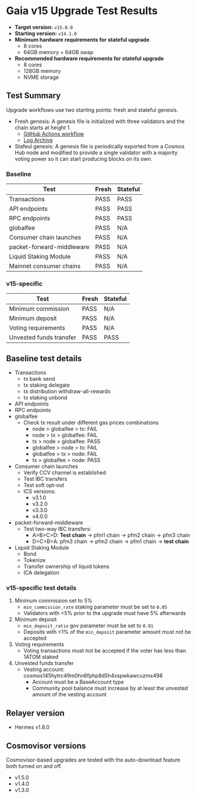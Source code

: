 # Gaia v15 Upgrade Test Results

* **Target version:** `v15.0.0`
* **Starting version:** `v14.1.0`
* **Minimum hardware requirements for stateful upgrade**
  * 8 cores
  * 64GB memory + 64GB swap
* **Recommended hardware requirements for stateful upgrade**
  * 8 cores
  * 128GB memory
  * NVME storage

## Test Summary

Upgrade workflows use two starting points: fresh and stateful genesis.

* Fresh genesis: A genesis file is initialized with three validators and the chain starts at height 1.
  * [GitHub Actions workflow](https://github.com/hyphacoop/cosmos-release-testing/actions/runs/8117108241)
  * [Log Archive](./fresh-state-logs.zip)
* Stafeul genesis: A genesis file is periodically exported from a Cosmos Hub node and modified to provide a single validator with a majority voting power so it can start producing blocks on its own.

### Baseline

| Test                      | Fresh | Stateful |
| ------------------------- | ----- | -------- |
| Transactions              | PASS  | PASS     |
| API endpoints             | PASS  | PASS     |
| RPC endpoints             | PASS  | PASS     |
| globalfee                 | PASS  | N/A      |
| Consumer chain launches   | PASS  | N/A      |
| packet-forward-middleware | PASS  | N/A      |
| Liquid Staking Module     | PASS  | N/A      |
| Mainnet consumer chains   | PASS  | N/A      |

### v15-specific

| Test                    | Fresh | Stateful |
| ----------------------- | ----- | -------- |
| Minimum commission      | PASS  | N/A      |
| Minimum deposit         | PASS  | N/A      |
| Voting requirements     | PASS  | N/A      |
| Unvested funds transfer | PASS  | PASS     |

## Baseline test details

* Transactions
   * tx bank send
   * tx staking delegate
   * tx distribution withdraw-all-rewards
   * tx staking unbond
 * API endpoints
 * RPC endpoints
 * globalfee
   * Check tx result under different gas prices combinations
     * node > globalfee > tx: FAIL
     * node > tx > globalfee: FAIL
     * tx > node > globalfee: PASS
     * globalfee > node > tx: FAIL
     * globalfee > tx > node: FAIL
     * tx > globalfee > node: PASS
* Consumer chain launches
   * Verify CCV channel is established
   * Test IBC transfers
   * Test soft opt-out
   * ICS versions:
     * v3.1.0
     * v3.2.0
     * v3.3.0
     * v4.0.0
* packet-forward-middleware
   * Test two-way IBC transfers:
     * A>B>C>D: **Test chain** -> pfm1 chain -> pfm2 chain -> pfm3 chain
     * D>C>B>A: pfm3 chain -> pfm2 chain -> pfm1 chain -> **test chain**
* Liquid Staking Module
   * Bond
   * Tokenize
   * Transfer ownership of liquid tokens
   * ICA delegation

### v15-specific test details

1. Minimum commission set to 5%
   * `min_commission_rate` staking parameter must be set to `0.05`
   * Validators with <5% prior to the upgrade must have 5% afterwards
2. Minimum deposit
   * `min_deposit_ratio` gov parameter must be set to `0.01`
   * Deposits with <1% of the `min_deposit` parameter amount must not be accepted
3. Voting requirements
   * Voting transactions must not be accepted if the voter has less than 1ATOM staked
4. Unvested funds transfer
   * Vesting account: cosmos145hytrc49m0hn6fphp8d5h4xspwkawcuzmx498
     * Account must be a BaseAccount type
     * Community pool balance must increase by at least the unvested amount of the vesting account

## Relayer version

* Hermes v1.8.0

## Cosmovisor versions

Cosmovisor-based upgrades are tested with the auto-download feature both turned on and off.

* v1.5.0
* v1.4.0
* v1.3.0
